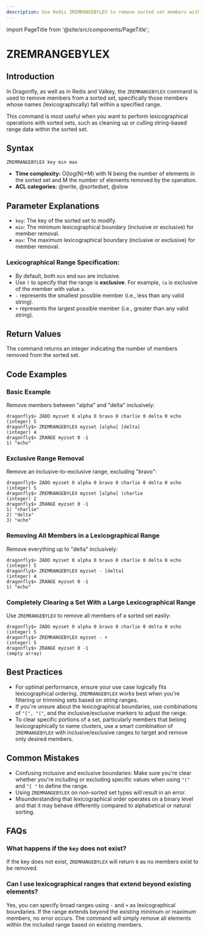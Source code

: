 ```yaml
---
description: Use Redis ZREMRANGEBYLEX to remove sorted set members within a lexicographical range, plus expert tips beyond official Redis docs.
---
```


import PageTitle from '@site/src/components/PageTitle';

# ZREMRANGEBYLEX

<PageTitle title="Redis ZREMRANGEBYLEX Explained (Better Than Official Docs)" />

## Introduction

In Dragonfly, as well as in Redis and Valkey, the `ZREMRANGEBYLEX` command is used to remove members from a sorted set, specifically those members whose names (lexicographically) fall within a specified range.

This command is most useful when you want to perform lexicographical operations with sorted sets, such as cleaning up or culling string-based range data within the sorted set.

## Syntax

```shell
ZREMRANGEBYLEX key min max
```

- **Time complexity:** O(log(N)+M) with N being the number of elements in the sorted set and M the number of elements removed by the operation.
- **ACL categories:** @write, @sortedset, @slow

## Parameter Explanations

- `key`: The key of the sorted set to modify.
- `min`: The minimum lexicographical boundary (inclusive or exclusive) for member removal.
- `max`: The maximum lexicographical boundary (inclusive or exclusive) for member removal.

### Lexicographical Range Specification:

- By default, both `min` and `max` are inclusive.
- Use `(` to specify that the range is **exclusive**. For example, `(a` is exclusive of the member with value `a`.
- `-` represents the smallest possible member (i.e., less than any valid string).
- `+` represents the largest possible member (i.e., greater than any valid string).

## Return Values

The command returns an integer indicating the number of members removed from the sorted set.

## Code Examples

### Basic Example

Remove members between "alpha" and "delta" inclusively:

```shell
dragonfly$> ZADD myzset 0 alpha 0 bravo 0 charlie 0 delta 0 echo
(integer) 5
dragonfly$> ZREMRANGEBYLEX myzset [alpha] [delta]
(integer) 4
dragonfly$> ZRANGE myzset 0 -1
1) "echo"
```

### Exclusive Range Removal

Remove an inclusive-to-exclusive range, excluding "bravo":

```shell
dragonfly$> ZADD myzset 0 alpha 0 bravo 0 charlie 0 delta 0 echo
(integer) 5
dragonfly$> ZREMRANGEBYLEX myzset [alpha] (charlie
(integer) 2
dragonfly$> ZRANGE myzset 0 -1
1) "charlie"
2) "delta"
3) "echo"
```

### Removing All Members in a Lexicographical Range

Remove everything up to "delta" inclusively:

```shell
dragonfly$> ZADD myzset 0 alpha 0 bravo 0 charlie 0 delta 0 echo
(integer) 5
dragonfly$> ZREMRANGEBYLEX myzset - [delta]
(integer) 4
dragonfly$> ZRANGE myzset 0 -1
1) "echo"
```

### Completely Clearing a Set With a Large Lexicographical Range

Use `ZREMRANGEBYLEX` to remove all members of a sorted set easily:

```shell
dragonfly$> ZADD myzset 0 alpha 0 bravo 0 charlie 0 delta 0 echo
(integer) 5
dragonfly$> ZREMRANGEBYLEX myzset - +
(integer) 5
dragonfly$> ZRANGE myzset 0 -1
(empty array)
```

## Best Practices

- For optimal performance, ensure your use case logically fits lexicographical ordering.
  `ZREMRANGEBYLEX` works best when you're filtering or trimming sets based on string ranges.
- If you're unsure about the lexicographical boundaries, use combinations of `"[", "("`, and the inclusive/exclusive markers to adjust the range.
- To clear specific portions of a set, particularly members that belong lexicographically to name clusters, use a smart combination of `ZREMRANGEBYLEX` with inclusive/exclusive ranges to target and remove only desired members.

## Common Mistakes

- Confusing inclusive and exclusive boundaries: Make sure you're clear whether you're including or excluding specific values when using `"("` and `"[ "` to define the range.
- Using `ZREMRANGEBYLEX` on non-sorted set types will result in an error.
- Misunderstanding that lexicographical order operates on a binary level and that it may behave differently compared to alphabetical or natural sorting.

## FAQs

### What happens if the `key` does not exist?

If the key does not exist, `ZREMRANGEBYLEX` will return `0` as no members exist to be removed.

### Can I use lexicographical ranges that extend beyond existing elements?

Yes, you can specify broad ranges using `-` and `+` as lexicographical boundaries. If the range extends beyond the existing minimum or maximum members, no error occurs.
The command will simply remove all elements within the included range based on existing members.
